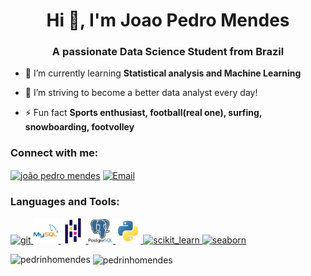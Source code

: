 <h1 align="center">Hi 👋, I'm Joao Pedro Mendes</h1>
<h3 align="center">A passionate Data Science Student from Brazil</h3>

- 🌱 I’m currently learning **Statistical analysis and Machine Learning**

- 🚀 I’m striving to become a better data analyst every day!

- ⚡ Fun fact **Sports enthusiast, football(real one), surfing, snowboarding, footvolley**

<h3 align="left">Connect with me:</h3>
<p align="left">
<a href="https://linkedin.com/in/joão pedro mendes" target="blank"><img align="center" src="https://raw.githubusercontent.com/rahuldkjain/github-profile-readme-generator/master/src/images/icons/Social/linked-in-alt.svg" alt="joão pedro mendes" height="30" width="40" /></a>
<a href="mailto:joaopedroomp5@gmail.com" target="_blank"><img align="center" src="https://raw.githubusercontent.com/rahuldkjain/github-profile-readme-generator/master/src/images/icons/Social/google-gmail.svg" alt="Email" height="30" width="40" /></a>
</p>

<h3 align="left">Languages and Tools:</h3>
<p align="left"> <a href="https://git-scm.com/" target="_blank" rel="noreferrer"> <img src="https://www.vectorlogo.zone/logos/git-scm/git-scm-icon.svg" alt="git" width="40" height="40"/> </a> <a href="https://www.mysql.com/" target="_blank" rel="noreferrer"> <img src="https://raw.githubusercontent.com/devicons/devicon/master/icons/mysql/mysql-original-wordmark.svg" alt="mysql" width="40" height="40"/> </a> <a href="https://pandas.pydata.org/" target="_blank" rel="noreferrer"> <img src="https://raw.githubusercontent.com/devicons/devicon/2ae2a900d2f041da66e950e4d48052658d850630/icons/pandas/pandas-original.svg" alt="pandas" width="40" height="40"/> </a> <a href="https://www.postgresql.org" target="_blank" rel="noreferrer"> <img src="https://raw.githubusercontent.com/devicons/devicon/master/icons/postgresql/postgresql-original-wordmark.svg" alt="postgresql" width="40" height="40"/> </a> <a href="https://www.python.org" target="_blank" rel="noreferrer"> <img src="https://raw.githubusercontent.com/devicons/devicon/master/icons/python/python-original.svg" alt="python" width="40" height="40"/> </a> <a href="https://scikit-learn.org/" target="_blank" rel="noreferrer"> <img src="https://upload.wikimedia.org/wikipedia/commons/0/05/Scikit_learn_logo_small.svg" alt="scikit_learn" width="40" height="40"/> </a> <a href="https://seaborn.pydata.org/" target="_blank" rel="noreferrer"> <img src="https://seaborn.pydata.org/_images/logo-mark-lightbg.svg" alt="seaborn" width="40" height="40"/> </a> </p>

<p><img align="left" src="https://github-readme-stats.vercel.app/api/top-langs?username=pedrinhomendes&show_icons=true&locale=en&layout=compact" alt="pedrinhomendes" /></p>

<p>&nbsp;<img align="center" src="https://github-readme-stats.vercel.app/api?username=pedrinhomendes&show_icons=true&locale=en" alt="pedrinhomendes" /></p>

